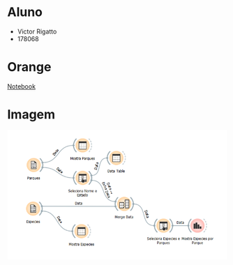 # Aluno
* Victor Rigatto
* 178068

# Orange

[Notebook](lab03.ows)

# Imagem
 ![Imagem](images/imagem.png)
